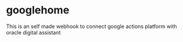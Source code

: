 # googlehome

This is an self made webhook to connect google actions platform with oracle digital assistant

